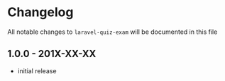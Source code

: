 # Changelog

All notable changes to `laravel-quiz-exam` will be documented in this file

## 1.0.0 - 201X-XX-XX

- initial release
